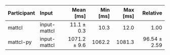 | Participant | Input | Mean [ms] | Min [ms] | Max [ms] | Relative |
|:---|:---|---:|---:|---:|---:|
| mattcl | input-mattcl | 11.1 ± 0.3 | 10.3 | 12.0 | 1.00 |
| mattcl-py | input-mattcl | 1071.2 ± 9.6 | 1062.2 | 1081.3 | 96.54 ± 2.59 |
